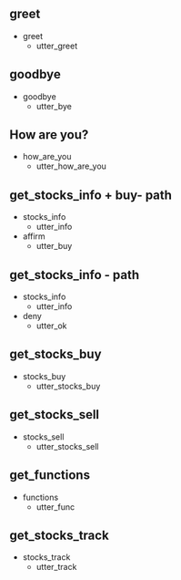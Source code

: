 ## greet 
* greet
  - utter_greet
  
## goodbye
* goodbye
  - utter_bye
  
## How are you?  
* how_are_you
  - utter_how_are_you

## get_stocks_info + buy- path
* stocks_info
  - utter_info
* affirm
  - utter_buy
  
## get_stocks_info - path
* stocks_info
  - utter_info
* deny
  - utter_ok
  
## get_stocks_buy
* stocks_buy
  - utter_stocks_buy
  
## get_stocks_sell
* stocks_sell
  - utter_stocks_sell

## get_functions
* functions
  - utter_func

## get_stocks_track
* stocks_track
  - utter_track